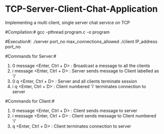 # TCP-Server-Client-Chat-Application
Implementing a multi client, single server chat service on TCP

#Compilation:# gcc -pthread program.c -o program

#Execution#: ./server port_no max_connections_allowed
             ./client IP_address port_no
             
#Commands for Server:#
  1. 0 message <Enter, Ctrl + D> : Broadcast a message to all the clients
  2. i message <Enter, Ctrl + D> : Server sends message to Client labelled as 'i'
  3. 0 q <Enter, Ctrl + D> : Server and all clients terminate session
  4. i q <Enter, Ctrl + D> : Client numbered 'i' terminates connection to server
  
#Commands for Client:#
  1. 0 message <Enter, Ctrl + D> : Client sends message to server
  2. i message <Enter, Ctrl + D> : Client sends message to Client numbered 'i'
  3. q <Enter, Ctrl + D> : Client terminates connection to server
